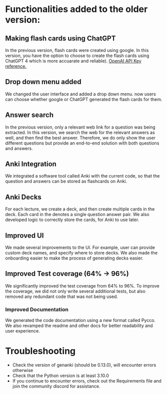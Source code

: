 # Functionalities added to the older version:

## Making flash cards using ChatGPT

In the previous version, flash cards were created using google. In this version, you have the option to choose to create the flash cards using ChatGPT 4 which is more accuarate and reliable). [OpenAI API Key reference.](https://platform.openai.com/docs/api-reference/introduction)

## Drop down menu added

We changed the user interface and added a drop down menu. now users can choose whether google or ChatGPT generated the flash cards for them.

## Answer search

In the previous version, only a relevant web link for a question was being extracted. In this version, we search the web for the relevant answers as well, and then find the best answer. Therefore, we do only show the user different questions but provide an end-to-end solution with both questions and answers.

## Anki Integration

We integrated a software tool called Anki with the current code, so that the question and answers can be stored as flashcards on Anki.

## Anki Decks

For each lecture, we create a deck, and then create multiple cards in the deck. Each card in the denotes a single question answer pair. We also developed logic to correctly store the cards, for Anki to use later.

## Improved UI

We made several improvements to the UI. For example, user can provide custom deck names, and specify where to store decks. We also made the onboarding easier to make the process of generating decks easier.

## Improved Test coverage (64% -> 96%)

We significantly improved the test coverage from 64% to 96%. To improve the coverage, we did not only write several additional tests, but also removed any redundant code that was not being used.

### Improved Documentation

We generated the code documentation using a new format called Pycco. We also revamped the readme and other docs for better readability and user experience.

# Troubleshooting

- Check the version of genanki (should be 0.13.0), will encounter errors otherwise
- Check that the Python version is at least 3.10.0
- If you continue to encounter errors, check out the Requirements file and join the community discord for assistance.